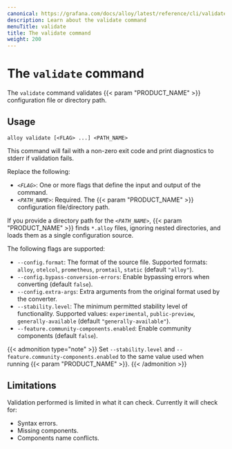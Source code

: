 ```yaml
---
canonical: https://grafana.com/docs/alloy/latest/reference/cli/validate/
description: Learn about the validate command
menuTitle: validate
title: The validate command
weight: 200
---
```


# The `validate` command

The `validate` command validates {{< param "PRODUCT_NAME" >}} configuration file or directory path.

## Usage

```shell
alloy validate [<FLAG> ...] <PATH_NAME>
```

This command will fail with a non-zero exit code and print diagnostics to stderr if validation fails.

Replace the following:

* _`<FLAG>`_: One or more flags that define the input and output of the command.
* _`<PATH_NAME>`_: Required. The {{< param "PRODUCT_NAME" >}} configuration file/directory path.

If you provide a directory path for  the _`<PATH_NAME>`_, {{< param "PRODUCT_NAME" >}} finds `*.alloy` files, ignoring nested directories, and loads them as a single configuration source.

The following flags are supported:

* `--config.format`: The format of the source file. Supported formats: `alloy`, `otelcol`, `prometheus`, `promtail`, `static` (default `"alloy"`).
* `--config.bypass-conversion-errors`: Enable bypassing errors when converting (default `false`).
* `--config.extra-args`: Extra arguments from the original format used by the converter.
* `--stability.level`: The minimum permitted stability level of functionality. Supported values: `experimental`, `public-preview`, `generally-available` (default `"generally-available"`).
* `--feature.community-components.enabled`: Enable community components (default `false`).

{{< admonition type="note" >}}
Set `--stability.level` and `--feature.community-components.enabled` to the same value used when running {{< param "PRODUCT_NAME" >}}.
{{< /admonition >}}


## Limitations

Validation performed is limited in what it can check. Currently it will check for:

* Syntax errors.
* Missing components.
* Components name conflicts.

